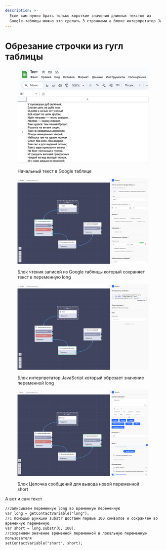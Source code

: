 ```yaml
---
description: >-
  Если вам нужно брать только короткие значения длинных текстов из
  Google-таблицы можно это сделать 3 строчками а блоке интерпретатор Javascript
---
```


# Обрезание строчки из гугл таблицы

<figure><img src="../../.gitbook/assets/Снимок экрана 2024-06-29 в 00.11.48.png" alt=""><figcaption><p>Начальный текст в Google таблице</p></figcaption></figure>

<figure><img src="../../.gitbook/assets/Снимок экрана 2024-06-29 в 00.07.25.png" alt=""><figcaption><p>Блок чтения записей из Google таблицы который сохраняет текст в переменную long</p></figcaption></figure>

<figure><img src="../../.gitbook/assets/Снимок экрана 2024-06-29 в 00.07.32.png" alt=""><figcaption><p>Блок интерпретатор JavaScript который обрезает значение переменной long</p></figcaption></figure>

<figure><img src="../../.gitbook/assets/Снимок экрана 2024-06-29 в 00.07.43.png" alt=""><figcaption><p>Блок Цепочка сообщений для вывода новой переменной short</p></figcaption></figure>

А вот и сам текст

```
//Записываем переменную long во временную переменную
var long = getContactVariable("long");
//С помощью функции substr достаем первые 100 символов и сохраняем во временную переменную
var short = long.substr(0, 100);
//сохраняем значение временной переменной в локальную переменную пользователя
setContactVariable("short", short);
```


